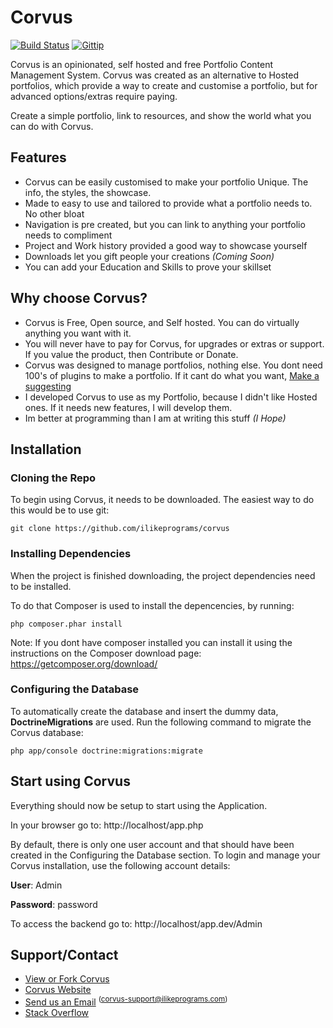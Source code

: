 Corvus
======

[![Build Status](https://travis-ci.org/ilikeprograms/corvus.svg?branch=master)](https://travis-ci.org/ilikeprograms/corvus)
[![Gittip](http://img.shields.io/gittip/ilikeprograms.svg)](https://www.gittip.com/ilikeprograms/)

Corvus is an opinionated, self hosted and free Portfolio Content Management System.
Corvus was created as an alternative to Hosted portfolios, which provide a way to create and customise a portfolio,
but for advanced options/extras require paying.

Create a simple portfolio, link to resources, and show the world what you can do with Corvus.

## **Features**

* Corvus can be easily customised to make your portfolio Unique. The info, the styles, the showcase.
* Made to easy to use and tailored to provide what a portfolio needs to. No other bloat
* Navigation is pre created, but you can link to anything your portfolio needs to compliment
* Project and Work history provided a good way to showcase yourself
* Downloads let you gift people your creations *(Coming Soon)*
* You can add your Education and Skills to prove your skillset

## **Why choose Corvus?**

* Corvus is Free, Open source, and Self hosted. You can do virtually anything you want with it.
* You will never have to pay for Corvus, for upgrades or extras or support. If you value the product, then Contribute or Donate.
* Corvus was designed to manage portfolios, nothing else. You dont need 100's of plugins to make a portfolio. If it cant do what you want, <a href="mailto:%22Corvus%20Support%22%20%3ccorvus-support@ilikeprograms.com%3e?subject=Feature Suggestion">Make a suggesting</a>
* I developed Corvus to use as my Portfolio, because I didn't like Hosted ones. If it needs new features, I will develop them.
* Im better at programming than I am at writing this stuff *(I Hope)*

## Installation

### Cloning the Repo

To begin using Corvus, it needs to be downloaded. The easiest way to do this would be to use git:

```Shell
git clone https://github.com/ilikeprograms/corvus
```

### Installing Dependencies

When the project is finished downloading, the project dependencies need to be installed.

To do that Composer is used to install the depencencies, by running:

```Shell
php composer.phar install
```

Note: If you dont have composer installed you can install it using the instructions on the Composer download page:
https://getcomposer.org/download/

### Configuring the Database

To automatically create the database and insert the dummy data, **DoctrineMigrations** are used. Run the following command to migrate the Corvus database:

```Shell
php app/console doctrine:migrations:migrate
```

## Start using Corvus

Everything should now be setup to start using the Application.

In your browser go to:
http://localhost/app.php

By default, there is only one user account and that should have been created in the Configuring the Database section. To login and manage your Corvus installation, use the following account details:

**User**: Admin

**Password**: password

To access the backend go to: http://localhost/app.dev/Admin

## Support/Contact

* [View or Fork Corvus](https://github.com/ilikeprograms/corvus)
* [Corvus Website](http://corvus.ilikeprograms.com)
* <a href="mailto:%22Corvus%20Support%22%20%3ccorvus-support@ilikeprograms.com%3e?subject=Corvus Support">Send us an Email</a> <sup>(corvus-support@ilikeprograms.com)</sup>
* [Stack Overflow](http://stackoverflow.com/questions/tagged/corvus)
